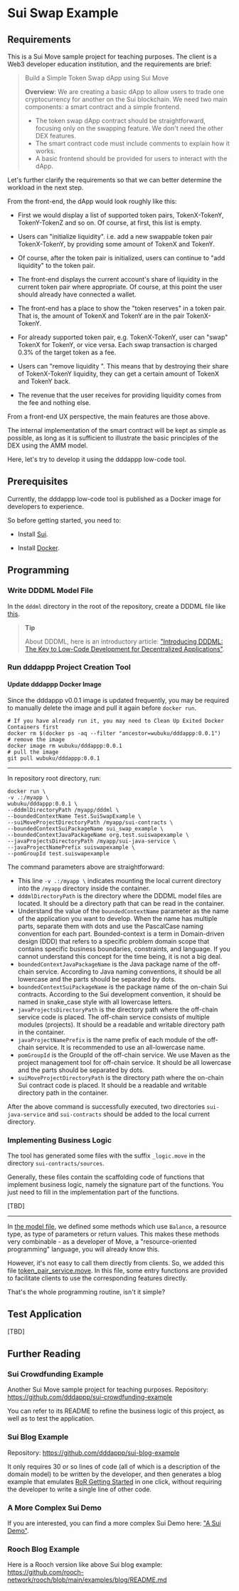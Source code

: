 # Sui Swap Example

## Requirements

This is a Sui Move sample project for teaching purposes. The client is a Web3 developer education institution, and the requirements are brief:

> Build a Simple Token Swap dApp using Sui Move
>
> **Overview**: We are creating a basic dApp to allow users to trade one cryptocurrency for another on the Sui blockchain. We need two main components: a smart contract and a simple frontend.
>
> * The token swap dApp contract should be straightforward, focusing only on the swapping feature. We don't need the other DEX features.
> * The smart contract code must include comments to explain how it works.
> * A basic frontend should be provided for users to interact with the dApp.

Let's further clarify the requirements so that we can better determine the workload in the next step.

From the front-end, the dApp would look roughly like this:

* First we would display a list of supported token pairs, TokenX-TokenY, TokenY-TokenZ and so on. Of course, at first, this list is empty.

* Users can "initialize liquidity". i.e. add a new swappable token pair TokenX-TokenY, by providing some amount of TokenX and TokenY.

* Of course, after the token pair is initialized, users can continue to "add liquidity" to the token pair.

* The front-end displays the current account's share of liquidity in the current token pair where appropriate. Of course, at this point the user should already have connected a wallet.

* The front-end has a place to show the "token reserves" in a token pair. That is, the amount of TokenX and TokenY are in the pair TokenX-TokenY.

* For already supported token pair, e.g. TokenX-TokenY, user can "swap" TokenX for TokenY, or vice versa. Each swap transaction is charged 0.3% of the target token as a fee.

* Users can "remove liquidity ". This means that by destroying their share of TokenX-TokenY liquidity, they can get a certain amount of TokenX and TokenY back.

* The revenue that the user receives for providing liquidity comes from the fee and nothing else.

From a front-end UX perspective, the main features are those above.

The internal implementation of the smart contract will be kept as simple as possible, as long as it is sufficient to illustrate the basic principles of the DEX using the AMM model.

Here, let's try to develop it using the dddappp low-code tool.

## Prerequisites

Currently, the dddappp low-code tool is published as a Docker image for developers to experience.

So before getting started, you need to:

* Install [Sui](https://docs.sui.io/build/install).

* Install [Docker](https://docs.docker.com/engine/install/).


## Programming

### Write DDDML Model File

In the `dddml` directory in the root of the repository, create a DDDML file like [this](./dddml/swap.yaml).


> **Tip**
>
> About DDDML, here is an introductory article: ["Introducing DDDML: The Key to Low-Code Development for Decentralized Applications"](https://github.com/wubuku/Dapp-LCDP-Demo/blob/main/IntroducingDDDML.md).


### Run dddappp Project Creation Tool

#### Update dddappp Docker Image

Since the dddappp v0.0.1 image is updated frequently, you may be required to manually delete the image and pull it again before `docker run`.

```shell
# If you have already run it, you may need to Clean Up Exited Docker Containers first
docker rm $(docker ps -aq --filter "ancestor=wubuku/dddappp:0.0.1")
# remove the image
docker image rm wubuku/dddappp:0.0.1
# pull the image
git pull wubuku/dddappp:0.0.1
```

---

In repository root directory, run:

```shell
docker run \
-v .:/myapp \
wubuku/dddappp:0.0.1 \
--dddmlDirectoryPath /myapp/dddml \
--boundedContextName Test.SuiSwapExample \
--suiMoveProjectDirectoryPath /myapp/sui-contracts \
--boundedContextSuiPackageName sui_swap_example \
--boundedContextJavaPackageName org.test.suiswapexample \
--javaProjectsDirectoryPath /myapp/sui-java-service \
--javaProjectNamePrefix suiswapexample \
--pomGroupId test.suiswapexample
```

The command parameters above are straightforward:

* This line `-v .:/myapp \` indicates mounting the local current directory into the `/myapp` directory inside the container.
* `dddmlDirectoryPath` is the directory where the DDDML model files are located. It should be a directory path that can be read in the container.
* Understand the value of the `boundedContextName` parameter as the name of the application you want to develop. When the name has multiple parts, separate them with dots and use the PascalCase naming convention for each part. Bounded-context is a term in Domain-driven design (DDD) that refers to a specific problem domain scope that contains specific business boundaries, constraints, and language. If you cannot understand this concept for the time being, it is not a big deal.
* `boundedContextJavaPackageName` is the Java package name of the off-chain service. According to Java naming conventions, it should be all lowercase and the parts should be separated by dots.
* `boundedContextSuiPackageName` is the package name of the on-chain Sui contracts. According to the Sui development convention, it should be named in snake_case style with all lowercase letters.
* `javaProjectsDirectoryPath` is the directory path where the off-chain service code is placed. The off-chain service consists of multiple modules (projects). It should be a readable and writable directory path in the container.
* `javaProjectNamePrefix` is the name prefix of each module of the off-chain service. It is recommended to use an all-lowercase name.
* `pomGroupId` is the GroupId of the off-chain service. We use Maven as the project management tool for off-chain service. It should be all lowercase and the parts should be separated by dots.
* `suiMoveProjectDirectoryPath` is the directory path where the on-chain Sui contract code is placed. It should be a readable and writable directory path in the container.

After the above command is successfully executed, two directories `sui-java-service` and `sui-contracts` should be added to the local current directory.


### Implementing Business Logic

The tool has generated some files with the suffix `_logic.move` in the directory `sui-contracts/sources`.

Generally, these files contain the scaffolding code of functions that implement business logic,
namely the signature part of the functions.
You just need to fill in the implementation part of the functions.

[TBD]

---

In [the model file](./dddml/swap.yaml), we defined some methods which use `Balance`, a resource type, as type of parameters or return values.
This makes these methods very combinable - as a developer of Move, a "resource-oriented programming" language,
you will already know this.

However, it's not easy to call them directly from clients.
So, we added this file [token_pair_service.move](./sui-contracts/sources/token_pair_service.move).
In this file, some entry functions are provided to facilitate clients to use the corresponding features directly.

That's the whole programming routine, isn't it simple?

## Test Application

[TBD]




##  Further Reading

### Sui Crowdfunding Example

Another Sui Move sample project for teaching purposes. Repository: https://github.com/dddappp/sui-crowdfunding-example

You can refer to its README to refine the business logic of this project, as well as to test the application.

### Sui Blog Example

Repository: https://github.com/dddappp/sui-blog-example

It only requires 30 or so lines of code (all of which is a description of the domain model) to be written by the developer, and then generates a blog example that emulates [RoR Getting Started](https://guides.rubyonrails.org/getting_started.html) in one click, without requiring the developer to write a single line of other code.


### A More Complex Sui Demo

If you are interested, you can find a more complex Sui Demo here: ["A Sui Demo"](https://github.com/dddappp/A-Sui-Demo).


### Rooch Blog Example

Here is a Rooch version like above Sui blog example: https://github.com/rooch-network/rooch/blob/main/examples/blog/README.md

